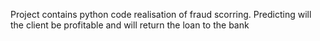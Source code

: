 Project contains python code realisation of fraud scorring. Predicting will the client be profitable and will return the loan to the bank
